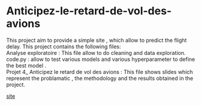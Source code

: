 # Anticipez-le-retard-de-vol-des-avions
This project aim to provide a simple site , which allow to predict the flight delay. This  project contains the following files:     
Analyse exploratoire : This file allow to do cleaning and data exploration.  
code.py : allow to test various models and various hyperparameter to define the best model .  
Projet 4_ Anticipez le retard de vol des avions : This file shows slides which represent the problamatic , the methodology and the results obtained in the project.  

[site](https://prediction-retard-avions.herokuapp.com/)
